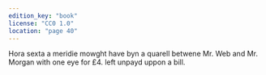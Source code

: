 ```yaml
---
edition_key: "book"
license: "CC0 1.0"
location: "page 40"
---
```

Hora sexta a meridie mowght
have byn a quarell betwene Mr. Web and Mr. Morgan with one
eye for £4. left unpayd uppon a bill.
